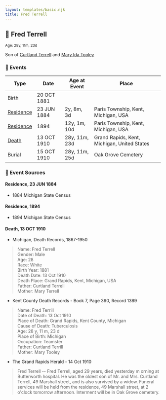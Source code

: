 ```yaml
---
layout: templates/basic.njk
title: Fred Terrell
---
```

## 🔵 Fred Terrell
<small>Age: 28y, 11m, 23d</small>

Son of [Curtland Terrell](/people/4/47972604) and [Mary Ida Tooley](/people/5/52009861)

### 📆 Events

Type | Date | Age at Event | Place
------ | ------ | ------ | ------
Birth | 20 OCT 1881 |  |
[Residence](#event-event-0) | 23 JUN 1884 | 2y, 8m, 3d | Paris Township, Kent, Michigan, USA
[Residence](#event-event-1) | 1894 | 12y, 1m, 10d | Paris Township, Kent, Michigan, USA
[Death](#event-event-5) | 13 OCT 1910 | 28y, 11m, 23d | Grand Rapids, Kent, Michigan, United States
Burial | 15 OCT 1910 | 28y, 11m, 25d | Oak Grove Cemetery

### 📰 Event Sources

#### <a id="event-event-0"></a> Residence, 23 JUN 1884
* 1884 Michigan State Census

#### <a id="event-event-1"></a> Residence, 1894
* 1894 Michigan State Census

#### <a id="event-event-5"></a> Death, 13 OCT 1910
* Michigan, Death Records, 1867-1950
>   
  > Name: Fred Terrell  
  > Gender: Male  
  > Age: 28  
  > Race: White  
  > Birth Year: 1881  
  > Death Date: 13 Oct 1910  
  > Death Place: Grand Rapids, Kent, Michigan, USA  
  > Father: Curtland Terrell  
  > Mother: Mary Terrell
* Kent County Death Records  - Book 7, Page 390, Record 1389
>   
  > Name: Fred Terrill  
  > Date of Death: 13 Oct 1910  
  > Place of Death: Grand Rapids, Kent County, Michigan  
  > Cause of Death: Tuberculosis  
  > Age: 28 y, 11 m, 23 d  
  > Place of Birth: Michigan  
  > Occupation: Teamster  
  > Father: Curtland Terrill  
  > Mother: Mary Tooley
* The Grand Rapids Herald  - 14 Oct 1910
>   
  > Fred Terrell -- Fred Terrell, aged 29 years, died yesterday m orning at Butterworth hospital. He was the oldest son of Mr. and Mrs. Curtland Terrell, 49 Marshall street, and is also survived by a widow. Funeral services will be held from the residence, 49 Marshall street, at 2 o'clock tomorrow afternoon. Interment will be in Oak Grove cemetery.
